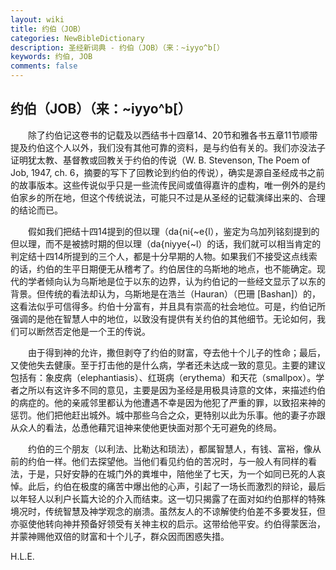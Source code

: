 ```yaml
---
layout: wiki
title: 约伯（JOB）
categories: NewBibleDictionary
description: 圣经新词典 - 约伯（JOB）（来：~iyyo^b[）
keywords: 约伯, JOB
comments: false
---
```


## 约伯（JOB）（来：~iyyo^b[）

　　除了约伯记这卷书的记载及以西结书十四章14、20节和雅各书五章11节顺带提及约伯这个人以外，我们没有其他可靠的资料，是与约伯有关的。我们亦没法子证明犹太教、基督教或回教关于约伯的传说（W. B. Stevenson, The Poem of Job, 1947, ch. 6，摘要的写下了回教论到约伯的传说），确实是源自圣经成书之前的故事版本。这些传说似乎只是一些流传民间或值得嘉许的虚构，唯一例外的是约伯家乡的所在地，但这个传统说法，可能只不过是从圣经的记载演绎出来的、合理的结论而已。

　　假如我们把结十四14提到的但以理（da{ni{~e{l），鉴定为乌加列铭刻提到的但以理，而不是被掳时期的但以理（da{niyye{~l）的话，我们就可以相当肯定的判定结十四14所提到的三个人，都是十分早期的人物。如果我们不接受这点线索的话，约伯的生平日期便无从稽考了。约伯居住的乌斯地的地点，也不能确定。现代的学者倾向认为乌斯地是位于以东的边界，认为约伯记的一些经文显示了以东的背景。但传统的看法却认为，乌斯地是在浩兰（Hauran）（巴珊 [Bashan]）的，这看法似乎可信得多。约伯十分富有，并且具有崇高的社会地位。可是，约伯记所强调的是他在智慧人中的地位，以致没有提供有关约伯的其他细节。无论如何，我们可以断然否定他是一个王的传说。

　　由于得到神的允许，撒但剥夺了约伯的财富，夺去他十个儿子的性命；最后，又使他失去健康。至于打击他的是什么病，学者还未达成一致的意见。主要的建议包括有：象皮病（elephantiasis）、红斑病（erythema）和天花（smallpox）。学者之所以有这许多不同的意见，主要是因为圣经是用极具诗意的文体，来描述约伯的病症的。他的亲戚邻里都认为他遭遇不幸是因为他犯了严重的罪，以致招来神的惩罚。他们把他赶出城外。城中那些乌合之众，更特别以此为乐事。他的妻子亦跟从众人的看法，怂恿他藉咒诅神来使他更快面对那个无可避免的终局。

　　约伯的三个朋友（以利法、比勒达和琐法），都属智慧人，有钱、富裕，像从前的约伯一样。他们去探望他。当他们看见约伯的苦况时，与一般人有同样的看法，于是，只好安静的在城门外的粪堆中，陪他坐了七天，为一个如同已死的人哀悼。此后，约伯在极度的痛苦中爆出他的心声，引起了一场长而激烈的辩论，最后以年轻人以利户长篇大论的介入而结束。这一切只揭露了在面对如约伯那样的特殊境况时，传统智慧及神学观念的崩溃。虽然友人的不谅解使约伯差不多要发狂，但亦驱使他转向神并预备好领受有关神主权的启示。这带给他平安。约伯得蒙医治，并蒙神赐他双倍的财富和十个儿子，群众因而困惑失措。

H.L.E.








